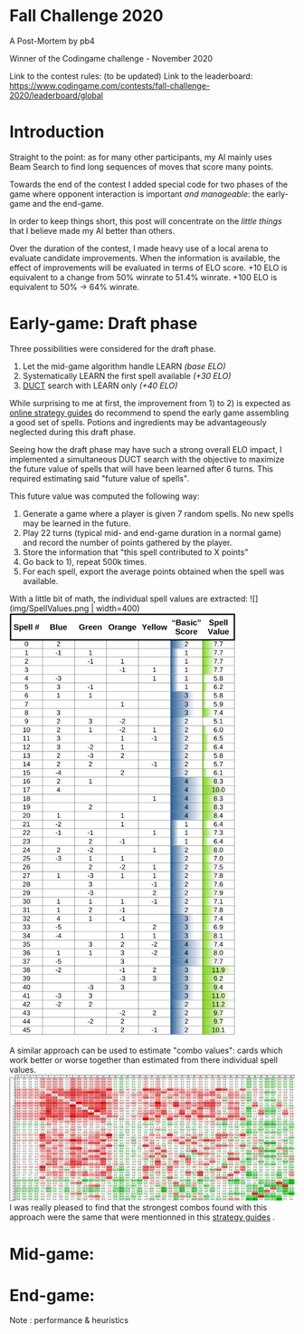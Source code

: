 # Fall Challenge 2020
A Post-Mortem by pb4

Winner of the Codingame challenge - November 2020  

Link to the contest rules: (to be updated)
Link to the leaderboard: https://www.codingame.com/contests/fall-challenge-2020/leaderboard/global

# Introduction
Straight to the point: as for many other participants, my AI mainly uses Beam Search to find long sequences of moves that score many points.

Towards the end of the contest I added special code for two phases of the game where opponent interaction is important *and manageable*: the early-game and the end-game.

In order to keep things short, this post will concentrate on the *little things* that I believe made my AI better than others.

Over the duration of the contest, I made heavy use of a local arena to evaluate candidate improvements. When the information is available, the effect of improvements will be evaluated in terms of ELO score. +10 ELO is equivalent to a change from 50% winrate to 51.4% winrate. +100 ELO is equivalent to 50% -> 64% winrate.

# Early-game: Draft phase
Three possibilities were considered for the draft phase.
1. Let the mid-game algorithm handle LEARN *(base ELO)*
2. Systematically LEARN the first spell available *(+30 ELO)*
3. [DUCT](http://mlanctot.info/files/papers/cig14-smmctsggp.pdf) search with LEARN only *(+40 ELO)*

While surprising to me at first, the improvement from 1) to 2) is expected as [online strategy guides](https://spicee.mattle.online/lobby/forum/topic/d52WjBx3WX3R27rzy/a-player-s-guide-to-spicee) do recommend to spend the early game assembling a good set of spells. Potions and ingredients may be advantageously neglected during this draft phase.

Seeing how the draft phase may have such a strong overall ELO impact, I implemented a simultaneous DUCT search with the objective to maximize the future value of spells that will have been learned after 6 turns. This required estimating said "future value of spells".

This future value was computed the following way:
1. Generate a game where a player is given 7 random spells. No new spells may be learned in the future.
2. Play 22 turns (typical mid- and end-game duration in a normal game) and record the number of points gathered by the player.
3. Store the information that "this spell contributed to X points"
4. Go back to 1), repeat 500k times.
5. For each spell, export the average points obtained when the spell was available.

With a little bit of math, the individual spell values are extracted:
![](img/SpellValues.png | width=400)
<img src="img/SpellValues.png" alt="alt text" width="400">

A similar approach can be used to estimate "combo values": cards which work better or worse together than estimated from there individual spell values.
![](img/ComboValues.png "")
I was really pleased to find that the strongest combos found with this approach were the same that were mentionned in this [strategy guides](https://spicee.mattle.online/lobby/forum/topic/d52WjBx3WX3R27rzy/a-player-s-guide-to-spicee) .





# Mid-game: 


# End-game: 

Note : performance & heuristics
